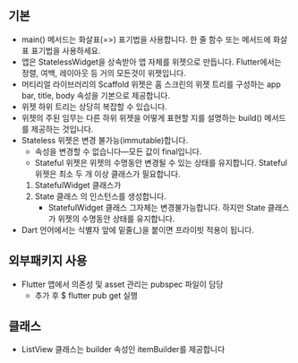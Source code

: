## 기본

- main() 메서드는 화살표(=>) 표기법을 사용합니다. 한 줄 함수 또는 메서드에 화살표 표기법을 사용하세요.
- 앱은 StatelessWidget을 상속받아 앱 자체를 위젯으로 만듭니다. Flutter에서는 정렬, 여백, 레이아웃 등 거의 모든것이 위젯입니다.
- 머티리얼 라이브러리의 Scaffold 위젯은 홈 스크린의 위젯 트리를 구성하는 app bar, title, body 속성을 기본으로 제공합니다.
- 위젯 하위 트리는 상당히 복잡할 수 있습니다.
- 위젯의 주된 임무는 다른 하위 위젯을 어떻게 표현할 지를 설명하는 build() 메서드를 제공하는 것입니다.
- Stateless 위젯은 변경 불가능(immutable)합니다.
  - 속성을 변경할 수 없습니다—모든 값이 final입니다.
  - Stateful 위젯은 위젯의 수명동안 변경될 수 있는 상태를 유지합니다. Stateful 위젯은 최소 두 개 이상 클래스가 필요합니다.
  1. StatefulWidget 클래스가
  2. State 클래스 의 인스턴스를 생성합니다.
     - StatefulWidget 클래스 그자체는 변경불가능합니다. 하지만 State 클래스가 위젯의 수명동안 상태를 유지합니다.
- Dart 언어에서는 식별자 앞에 밑줄(\_)을 붙이면 프라이빗 적용이 됩니다.

## 외부패키지 사용

- Flutter 앱에서 의존성 및 asset 관리는 pubspec 파일이 담당
  - 추가 후 $ flutter pub get 실행

## 클래스

- ListView 클래스는 builder 속성인 itemBuilder를 제공합니다
